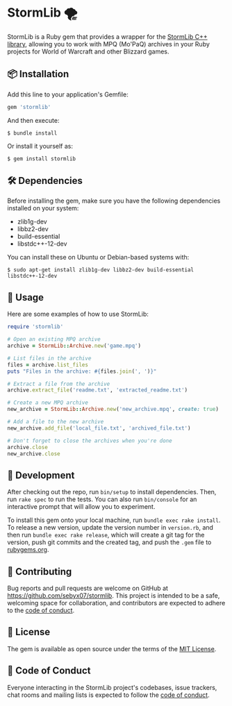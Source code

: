 # StormLib 🌪️

StormLib is a Ruby gem that provides a wrapper for the [StormLib C++ library](https://github.com/ladislav-zezula/StormLib), allowing you to work with MPQ (Mo'PaQ) archives in your Ruby projects for World of Warcraft and other Blizzard games.

## 📦 Installation

Add this line to your application's Gemfile:

```ruby
gem 'stormlib'
```

And then execute:

```
$ bundle install
```

Or install it yourself as:

```
$ gem install stormlib
```

## 🛠️ Dependencies

Before installing the gem, make sure you have the following dependencies installed on your system:

- zlib1g-dev
- libbz2-dev
- build-essential
- libstdc++-12-dev

You can install these on Ubuntu or Debian-based systems with:

```
$ sudo apt-get install zlib1g-dev libbz2-dev build-essential libstdc++-12-dev
```

## 🚀 Usage

Here are some examples of how to use StormLib:

```ruby
require 'stormlib'

# Open an existing MPQ archive
archive = StormLib::Archive.new('game.mpq')

# List files in the archive
files = archive.list_files
puts "Files in the archive: #{files.join(', ')}"

# Extract a file from the archive
archive.extract_file('readme.txt', 'extracted_readme.txt')

# Create a new MPQ archive
new_archive = StormLib::Archive.new('new_archive.mpq', create: true)

# Add a file to the new archive
new_archive.add_file('local_file.txt', 'archived_file.txt')

# Don't forget to close the archives when you're done
archive.close
new_archive.close
```

## 🧪 Development

After checking out the repo, run `bin/setup` to install dependencies. Then, run `rake spec` to run the tests. You can also run `bin/console` for an interactive prompt that will allow you to experiment.

To install this gem onto your local machine, run `bundle exec rake install`. To release a new version, update the version number in `version.rb`, and then run `bundle exec rake release`, which will create a git tag for the version, push git commits and the created tag, and push the `.gem` file to [rubygems.org](https://rubygems.org).

## 🤝 Contributing

Bug reports and pull requests are welcome on GitHub at https://github.com/sebyx07/stormlib. This project is intended to be a safe, welcoming space for collaboration, and contributors are expected to adhere to the [code of conduct](https://github.com/sebyx07/stormlib/blob/master/CODE_OF_CONDUCT.md).

## 📜 License

The gem is available as open source under the terms of the [MIT License](https://opensource.org/licenses/MIT).

## 👥 Code of Conduct

Everyone interacting in the StormLib project's codebases, issue trackers, chat rooms and mailing lists is expected to follow the [code of conduct](https://github.com/sebyx07/stormlib/blob/master/CODE_OF_CONDUCT.md).